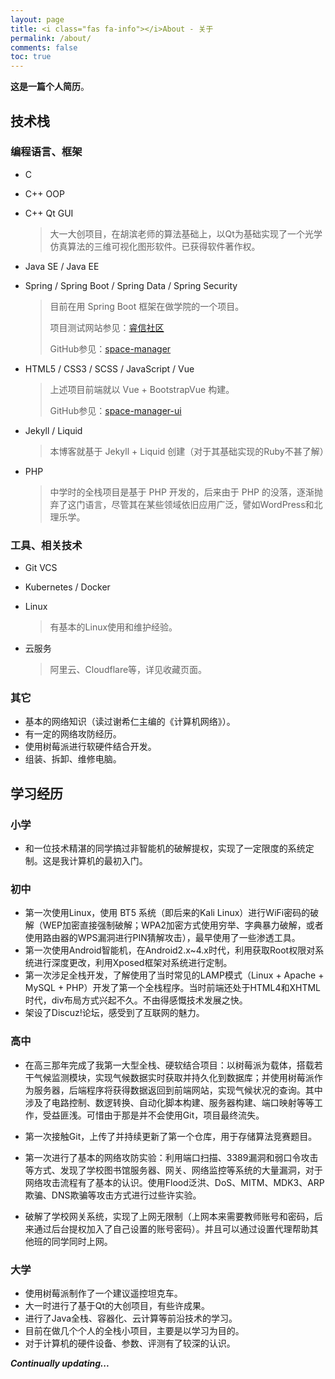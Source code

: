 ```yaml
---
layout: page
title: <i class="fas fa-info"></i>About - 关于
permalink: /about/
comments: false
toc: true
---
```


**这是一篇个人简历**。

## 技术栈

### 编程语言、框架

- C

- C++ OOP

- C++ Qt GUI

  > 大一大创项目，在胡滨老师的算法基础上，以Qt为基础实现了一个光学仿真算法的三维可视化图形软件。已获得软件著作权。

- Java SE / Java EE

- Spring / Spring Boot / Spring Data / Spring Security

  > 目前在用 Spring Boot 框架在做学院的一个项目。
  >
  > 项目测试网站参见：[睿信社区](http://ruixincommunity.cn/#/home)
  >
  > GitHub参见：[space-manager](https://github.com/Hyperzsb/space-manager)

- HTML5 / CSS3 / SCSS / JavaScript / Vue

  > 上述项目前端就以 Vue + BootstrapVue 构建。
  >
  > GitHub参见：[space-manager-ui](https://github.com/Hyperzsb/space-manager-ui)

- Jekyll / Liquid

  > 本博客就基于 Jekyll + Liquid 创建（对于其基础实现的Ruby不甚了解）

- PHP

  > 中学时的全栈项目是基于 PHP 开发的，后来由于 PHP 的没落，逐渐抛弃了这门语言，尽管其在某些领域依旧应用广泛，譬如WordPress和北理乐学。

### 工具、相关技术

- Git VCS

- Kubernetes / Docker

- Linux

  > 有基本的Linux使用和维护经验。

- 云服务

  > 阿里云、Cloudflare等，详见收藏页面。

### 其它

- 基本的网络知识（读过谢希仁主编的《计算机网络》）。
- 有一定的网络攻防经历。
- 使用树莓派进行软硬件结合开发。
- 组装、拆卸、维修电脑。

## 学习经历

### 小学

- 和一位技术精湛的同学搞过非智能机的破解提权，实现了一定限度的系统定制。这是我计算机的最初入门。

### 初中

- 第一次使用Linux，使用 BT5 系统（即后来的Kali Linux）进行WiFi密码的破解（WEP加密直接强制破解；WPA2加密方式使用穷举、字典暴力破解，或者使用路由器的WPS漏洞进行PIN猜解攻击），最早使用了一些渗透工具。
- 第一次使用Android智能机，在Android2.x~4.x时代，利用获取Root权限对系统进行深度更改，利用Xposed框架对系统进行定制。
- 第一次涉足全栈开发，了解使用了当时常见的LAMP模式（Linux + Apache + MySQL + PHP）开发了第一个全栈程序。当时前端还处于HTML4和XHTML时代，div布局方式兴起不久。不由得感慨技术发展之快。
- 架设了Discuz!论坛，感受到了互联网的魅力。

### 高中

- 在高三那年完成了我第一大型全栈、硬软结合项目：以树莓派为载体，搭载若干气候监测模块，实现气候数据实时获取并持久化到数据库；并使用树莓派作为服务器，后端程序将获得数据返回到前端网站，实现气候状况的查询。其中涉及了电路控制、数逻转换、自动化脚本构建、服务器构建、端口映射等等工作，受益匪浅。可惜由于那是并不会使用Git，项目最终流失。

- 第一次接触Git，上传了并持续更新了第一个仓库，用于存储算法竞赛题目。
- 第一次进行了基本的网络攻防实验：利用端口扫描、3389漏洞和弱口令攻击等方式、发现了学校图书馆服务器、网关、网络监控等系统的大量漏洞，对于网络攻击流程有了基本的认识。使用Flood泛洪、DoS、MITM、MDK3、ARP欺骗、DNS欺骗等攻击方式进行过些许实验。
- 破解了学校网关系统，实现了上网无限制（上网本来需要教师账号和密码，后来通过后台提权加入了自己设置的账号密码）。并且可以通过设置代理帮助其他班的同学同时上网。

### 大学

- 使用树莓派制作了一个建议遥控坦克车。
- 大一时进行了基于Qt的大创项目，有些许成果。
- 进行了Java全栈、容器化、云计算等前沿技术的学习。
- 目前在做几个个人的全栈小项目，主要是以学习为目的。
- 对于计算机的硬件设备、参数、评测有了较深的认识。

***Continually updating...***